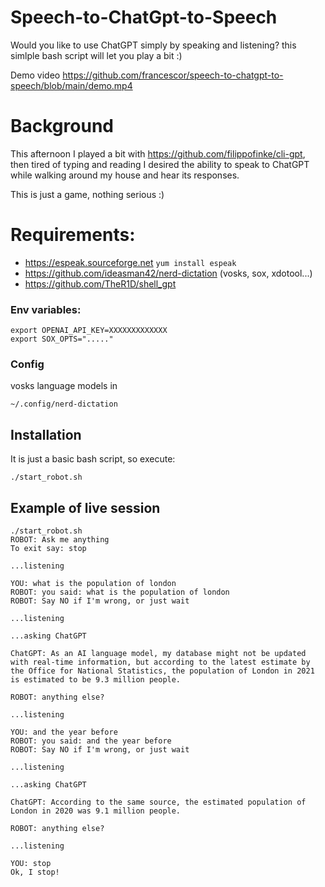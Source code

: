 # Speech-to-ChatGpt-to-Speech

Would you like to use ChatGPT simply by speaking and listening? this simlple bash script will let you play a bit :) 


Demo video 
https://github.com/francescor/speech-to-chatgpt-to-speech/blob/main/demo.mp4

# Background

This afternoon I played a bit with https://github.com/filippofinke/cli-gpt, then tired 
of typing and reading I desired the ability to speak to ChatGPT while walking around my house and hear its responses.

This is just a game, nothing serious :)


# Requirements:

* https://espeak.sourceforge.net `yum install espeak`
* https://github.com/ideasman42/nerd-dictation (vosks, sox, xdotool...)
* https://github.com/TheR1D/shell_gpt


### Env variables:

```
export OPENAI_API_KEY=XXXXXXXXXXXXX
export SOX_OPTS="....."
````

### Config

vosks language models in 

```
~/.config/nerd-dictation
```

## Installation

It is just a basic bash script, so execute:

```
./start_robot.sh
```


## Example of live session


```
./start_robot.sh
ROBOT: Ask me anything
To exit say: stop

...listening

YOU: what is the population of london
ROBOT: you said: what is the population of london
ROBOT: Say NO if I'm wrong, or just wait

...listening

...asking ChatGPT

ChatGPT: As an AI language model, my database might not be updated with real-time information, but according to the latest estimate by the Office for National Statistics, the population of London in 2021 is estimated to be 9.3 million people.

ROBOT: anything else?

...listening

YOU: and the year before
ROBOT: you said: and the year before
ROBOT: Say NO if I'm wrong, or just wait

...listening

...asking ChatGPT

ChatGPT: According to the same source, the estimated population of London in 2020 was 9.1 million people.

ROBOT: anything else?

...listening

YOU: stop
Ok, I stop!


```
